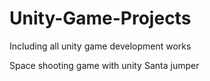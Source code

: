 # Unity-Game-Projects
Including all unity game development works

Space shooting game with unity 
Santa jumper

